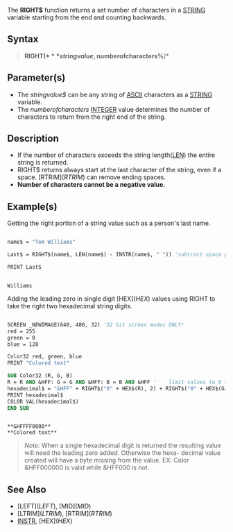 The **RIGHT$** function returns a set number of characters in a [STRING](STRING) variable starting from the end and counting backwards.

## Syntax

> **RIGHT$(***stringvalue$, numberofcharacters%***)**

## Parameter(s)

* The *stringvalue$* can be any string of [ASCII](ASCII) characters as a [STRING](STRING) variable.
* The *numberofcharacters* [INTEGER](INTEGER) value determines the number of characters to return from the right end of the string.

## Description

* If the number of characters exceeds the string length([LEN](LEN)) the entire string is returned.
* RIGHT$ returns always start at the last character of the string, even if a space. [RTRIM$](RTRIM$) can remove ending spaces.
* **Number of characters cannot be a negative value.**

## Example(s)

Getting the right portion of a string value such as a person's last name. 

```vb

name$ = "Tom Williams"

Last$ = RIGHT$(name$, LEN(name$) - INSTR(name$, " ")) 'subtract space position from string length

PRINT Last$ 

```

```text

Williams 

```

Adding the leading zero in single digit [HEX$](HEX$) values using RIGHT to take the right two hexadecimal string digits.

```vb

SCREEN _NEWIMAGE(640, 480, 32) '32 bit screen modes ONLY!
red = 255
green = 0
blue = 128

Color32 red, green, blue
PRINT "Colored text"

SUB Color32 (R, G, B)
R = R AND &HFF: G = G AND &HFF: B = B AND &HFF '    limit values to 0 to 255
hexadecimal$ = "&HFF" + RIGHT$("0" + HEX$(R), 2) + RIGHT$("0" + HEX$(G), 2) + RIGHT$("0" + HEX$(B), 2)
PRINT hexadecimal$
COLOR VAL(hexadecimal$)
END SUB 

```

```text

**&HFFFF0080**
**Colored text**

```

>  *Note:* When a single hexadecimal digit is returned the resulting value will need the leading zero added. Otherwise the hexa- decimal value created will have a byte missing from the value. EX: Color &HFF000000 is valid while &HFF000 is not.

## See Also
 
* [LEFT$](LEFT$), [MID$](MID$) 
* [LTRIM$](LTRIM$), [RTRIM$](RTRIM$) 
* [INSTR](INSTR), [HEX$](HEX$)
